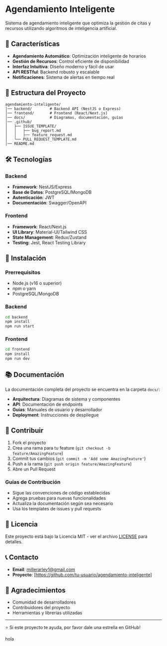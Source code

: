 # Agendamiento Inteligente

Sistema de agendamiento inteligente que optimiza la gestión de citas y recursos utilizando algoritmos de inteligencia artificial.

## 🚀 Características

- **Agendamiento Automático**: Optimización inteligente de horarios
- **Gestión de Recursos**: Control eficiente de disponibilidad
- **Interfaz Intuitiva**: Diseño moderno y fácil de usar
- **API RESTful**: Backend robusto y escalable
- **Notificaciones**: Sistema de alertas en tiempo real

## 📁 Estructura del Proyecto

```
agendamiento-inteligente/
│── backend/        # Backend API (NestJS o Express)
│── frontend/       # Frontend (React/Next.js)
│── docs/           # Diagramas, documentación, guías
│── .github/
│   ├── ISSUE_TEMPLATE/
│   │   ├── bug_report.md
│   │   ├── feature_request.md
│   └── PULL_REQUEST_TEMPLATE.md
│── README.md
```

## 🛠️ Tecnologías

### Backend
- **Framework**: NestJS/Express
- **Base de Datos**: PostgreSQL/MongoDB
- **Autenticación**: JWT
- **Documentación**: Swagger/OpenAPI

### Frontend
- **Framework**: React/Next.js
- **UI Library**: Material-UI/Tailwind CSS
- **State Management**: Redux/Zustand
- **Testing**: Jest, React Testing Library

## 🚀 Instalación

### Prerrequisitos
- Node.js (v16 o superior)
- npm o yarn
- PostgreSQL/MongoDB

### Backend
```bash
cd backend
npm install
npm run start
```

### Frontend
```bash
cd frontend
npm install
npm run dev
```

## 📚 Documentación

La documentación completa del proyecto se encuentra en la carpeta `docs/`:

- **Arquitectura**: Diagramas de sistema y componentes
- **API**: Documentación de endpoints
- **Guías**: Manuales de usuario y desarrollador
- **Deployment**: Instrucciones de despliegue

## 🤝 Contribuir

1. Fork el proyecto
2. Crea una rama para tu feature (`git checkout -b feature/AmazingFeature`)
3. Commit tus cambios (`git commit -m 'Add some AmazingFeature'`)
4. Push a la rama (`git push origin feature/AmazingFeature`)
5. Abre un Pull Request

### Guías de Contribución

- Sigue las convenciones de código establecidas
- Agrega pruebas para nuevas funcionalidades
- Actualiza la documentación según sea necesario
- Usa los templates de issues y pull requests

## 📝 Licencia

Este proyecto está bajo la Licencia MIT - ver el archivo [LICENSE](LICENSE) para detalles.

## 📞 Contacto

- **Email**: millerarley1@gmail.com
- **Proyecto**: [https://github.com/tu-usuario/agendamiento-inteligente]

## 🙏 Agradecimientos

- Comunidad de desarrolladores
- Contribuidores del proyecto
- Herramientas y librerías utilizadas

---

⭐ Si este proyecto te ayuda, por favor dale una estrella en GitHub! 



hola